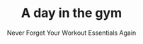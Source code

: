 ---
layout: list
title: "A day in the gym"
permalink: "/gym-checklist/"
categories: [Gym]

emoji: "💪"
subtitle: 'Never Forget Your Workout Essentials Again'
description: 'The most comprehensive gym bag checklist for fitness enthusiasts. From workout clothes to recovery supplements, discover everything you need for a successful gym session. Perfect for beginners and experienced gym-goers alike.'

items:
    - name: Clothing
      items:
        - 'Compression shorts'
        - 'Gym gloves'
        - 'Gym socks'
        - 'Headband'
        - 'Hoodie (for warm-up/cool-down)'
        - 'Sport bra'
        - 'Sport shorts'
        - 'T-Shirt'
        - 'Training shoes'
        - 'Wrist wraps'
    - name: Personal Care
      items:
        - 'Bath towel'
        - 'Body lotion'
        - 'Deodorant'
        - 'Face wash'
        - 'Flip flops'
        - 'Hair ties'
        - 'Hairbrush'
        - 'Shampoo and Conditioner'
        - 'Soap'
        - 'Sport towel'
    - name: Equipment
      items:
        - 'Fitness tracker'
        - 'Gym bag'
        - 'Lock'
        - 'Plastic bag for wet clothes'
        - 'Resistance bands'
        - 'Water bottle'
        - 'Weight belt'
    - name: Nutrition
      items:
        - 'Energy bar'
        - 'Light snack'
        - 'Protein shake'
    - name: Electronics
      items:
        - 'Bluetooth headphones'
        - 'Fitness app'
        - 'Phone armband'
        - 'Portable charger'
        - 'Wireless earbuds'
---